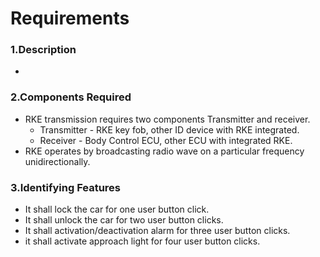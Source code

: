 # Requirements
### 1.Description
  - 
### 2.Components Required
  - RKE transmission requires  two components Transmitter and receiver.
    - Transmitter - RKE key fob, other ID device with RKE integrated.
    - Receiver - Body Control ECU, other ECU with integrated RKE.
  - RKE operates by broadcasting radio wave on a particular frequency unidirectionally.
 ### 3.Identifying Features
   -  It shall lock the car for one user button click.
   -  It shall unlock the car for two user button clicks.
   -  It shall activation/deactivation alarm for three user button clicks.
   -  it shall activate approach light for four user button clicks.

